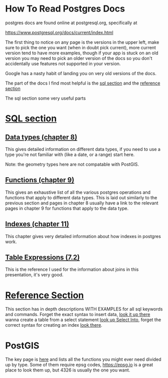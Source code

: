 # How To Read Postgres Docs

postgres docs are found online at postgresql.org, specifically at

https://www.postgresql.org/docs/current/index.html

The first thing to notice on any page is the versions in the upper left, make sure to pick the one you want (when in doubt pick current), more current version tend to have more examples, though if your app is stuck on an old version you may need to pick an older version of the docs so you don't accidentally use features not supported in your version.

Google has a nasty habit of landing you on very old versions of the docs.

The part of the docs I find most helpful is the [sql section](https://www.postgresql.org/docs/current/sql.html) and the [reference section](https://www.postgresql.org/docs/current/reference.html)

The sql section some very useful parts

# [SQL section](https://www.postgresql.org/docs/current/sql.html)

## [Data types (chapter 8)](https://www.postgresql.org/docs/current/datatype.html)

This gives detailed information on different data types, if you need to use a type you're not familiar with (like a date, or a range) start here.

Note: the geometry types here are not compatable with PostGIS.

## [Functions (chapter 9)](https://www.postgresql.org/docs/current/functions.html)

This gives an exhaustive list of all the various postgres operations and functions that apply to different data types.  This is laid out similarly to the previous section and pages in chapter 8 usually have a link to the relevant pages in chapter 9 for functions that apply to the data type.


## [Indexes (chapter 11)](https://www.postgresql.org/docs/current/indexes.html)

This chapter gives very detailed information about how indexes in postgres work.

## [Table Expressions (7.2)](https://www.postgresql.org/docs/current/queries-table-expressions.html)

This is the reference I used for the information about joins in this presentation, it's very good.

# [Reference Section](https://www.postgresql.org/docs/current/reference.html)

This section has in depth descriptions WITH EXAMPLES for all sql keywords and commands.  Forget the exact syntax to insert data, [look it up there](https://www.postgresql.org/docs/current/sql-insert.html) wanna create a table from a select statement [look up Select Into](https://www.postgresql.org/docs/current/sql-selectinto.html), forget the correct syntax for creating an index [look there](https://www.postgresql.org/docs/current/sql-createindex.html).


# PostGIS

The key page is [here](https://postgis.net/docs/manual-2.5/reference.html) and lists all the functions you might ever need divided up by type.  Some of them require epsg codes, https://epsg.io is a great place to look them up, but 4326 is usually the one you want.
